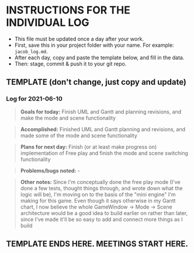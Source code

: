 # INSTRUCTIONS FOR THE INDIVIDUAL LOG
* This file must be updated once a day after your work.
* First, save this in your project folder with your name. For example: `jacob_log.md`.
* After each day, copy and paste the template below, and fill in the data.
* Then: stage, commit & push it to your git repo.

## TEMPLATE (don't change, just copy and update)

### Log for 2021-06-10

> **Goals for today:** Finish UML and Gantt and planning revisions, and make the mode and scene functionality

> **Accomplished:** Finished UML and Gantt planning and revisions, and made some of the mode and scene functionality

> **Plans for next day:** Finish (or at least make progress on) implementation of Free play and finish the mode and scene switching functionality

> **Problems/bugs noted:** -

> **Other notes:** Since I'm conceptually done the free play mode (I've done a few tests, thought things through, and wrote down what the logic will be), I'm moving on to the basis of the "mini engine" I'm making for this game. Even though it says otherwise in my Gantt chart, I now believe the whole GameWindow -> Mode -> Scene architecture would be a good idea to build earlier on rather than later, since I've made it'll be so easy to add and connect more things as I build

## TEMPLATE ENDS HERE. MEETINGS START HERE.
